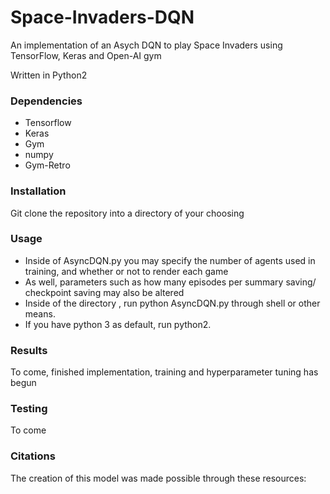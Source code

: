 # Space-Invaders-DQN
An implementation of an Asych DQN to play Space Invaders using TensorFlow, Keras and Open-AI gym

Written in Python2

### Dependencies
- Tensorflow
- Keras
- Gym
- numpy
- Gym-Retro

### Installation

Git clone the repository into a directory of your choosing

### Usage

- Inside of AsyncDQN.py you may specify the number of agents used in training, and whether or not to render each game
- As well, parameters such as how many episodes per summary saving/ checkpoint saving may also be altered
- Inside of the directory , run python AsyncDQN.py through shell or other means.
- If you have python 3 as default, run python2.

### Results

To come, finished implementation, training and hyperparameter tuning has begun

### Testing

To come 

### Citations

The creation of this model was made possible through these resources:
